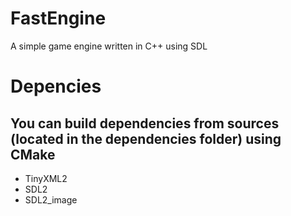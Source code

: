 # FastEngine
A simple game engine written in C++ using SDL

# Depencies
## You can build dependencies from sources (located in the dependencies folder) using CMake
* TinyXML2
* SDL2
* SDL2_image

